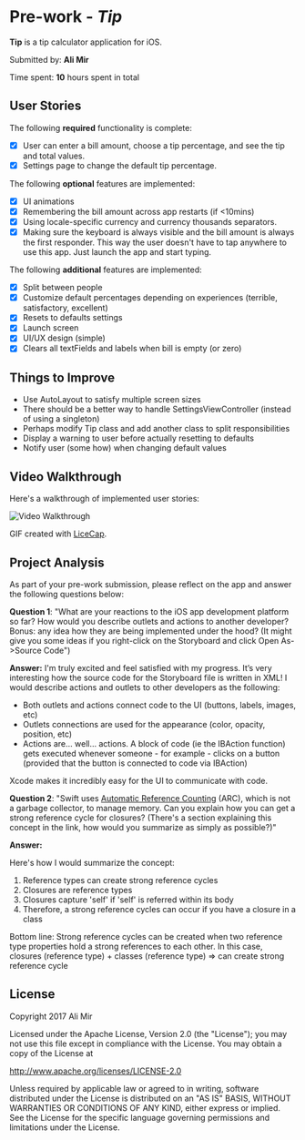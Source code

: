 # Pre-work - *Tip*

**Tip** is a tip calculator application for iOS.

Submitted by: **Ali Mir**

Time spent: **10** hours spent in total

## User Stories

The following **required** functionality is complete:

* [x] User can enter a bill amount, choose a tip percentage, and see the tip and total values.
* [x] Settings page to change the default tip percentage.

The following **optional** features are implemented:
* [x] UI animations
* [x] Remembering the bill amount across app restarts (if <10mins)
* [x] Using locale-specific currency and currency thousands separators.
* [x] Making sure the keyboard is always visible and the bill amount is always the first responder. This way the user doesn't have to tap anywhere to use this app. Just launch the app and start typing.

The following **additional** features are implemented:
- [x] Split between people
- [x] Customize default percentages depending on experiences (terrible, satisfactory, excellent)
- [x] Resets to defaults settings
- [x] Launch screen
- [x] UI/UX design (simple)
- [x] Clears all textFields and labels when bill is empty (or zero)

## Things to Improve
- Use AutoLayout to satisfy multiple screen sizes
- There should be a better way to handle SettingsViewController (instead of using a singleton)
- Perhaps modify Tip class and add another class to split responsibilities
- Display a warning to user before actually resetting to defaults
- Notify user (some how) when changing default values

## Video Walkthrough 

Here's a walkthrough of implemented user stories:

<img src='http://i.imgur.com/iqtkAAE.gif' title='Video Walkthrough' width='' alt='Video Walkthrough' />

GIF created with [LiceCap](http://www.cockos.com/licecap/).

## Project Analysis

As part of your pre-work submission, please reflect on the app and answer the following questions below:

**Question 1**: "What are your reactions to the iOS app development platform so far? How would you describe outlets and actions to another developer? Bonus: any idea how they are being implemented under the hood? (It might give you some ideas if you right-click on the Storyboard and click Open As->Source Code")

**Answer:**
I'm truly excited and feel satisfied with my progress. It’s very interesting how the source code for the Storyboard file is written in XML! I would describe actions and outlets to other developers as the following:
- Both outlets and actions connect code to the UI (buttons, labels, images, etc)
- Outlets connections are used for the appearance (color, opacity, position, etc)
- Actions are… well… actions. A block of code (ie the IBAction function) gets executed whenever someone - for example - clicks on a button (provided that the button is connected to code via IBAction)

Xcode makes it incredibly easy for the UI to communicate with code.

**Question 2**: "Swift uses [Automatic Reference Counting](https://developer.apple.com/library/content/documentation/Swift/Conceptual/Swift_Programming_Language/AutomaticReferenceCounting.html#//apple_ref/doc/uid/TP40014097-CH20-ID49) (ARC), which is not a garbage collector, to manage memory. Can you explain how you can get a strong reference cycle for closures? (There's a section explaining this concept in the link, how would you summarize as simply as possible?)"

**Answer:**

Here's how I would summarize the concept:
1. Reference types can create strong reference cycles
2. Closures are reference types
3. Closures capture 'self' if 'self' is referred within its body
4. Therefore, a strong reference cycles can occur if you have a closure in a class

Bottom line: Strong reference cycles can be created when two reference type properties hold a strong references to each other. In this case, closures (reference type) + classes (reference type) => can create strong reference cycle

## License

Copyright 2017 Ali Mir

Licensed under the Apache License, Version 2.0 (the "License");
you may not use this file except in compliance with the License.
You may obtain a copy of the License at

http://www.apache.org/licenses/LICENSE-2.0

Unless required by applicable law or agreed to in writing, software
distributed under the License is distributed on an "AS IS" BASIS,
WITHOUT WARRANTIES OR CONDITIONS OF ANY KIND, either express or implied.
See the License for the specific language governing permissions and
limitations under the License.
